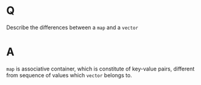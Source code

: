 # Q
Describe the differences between a `map` and a `vector`

# A
`map` is associative container, which is constitute of key-value pairs, different from sequence of values which `vector` belongs to.